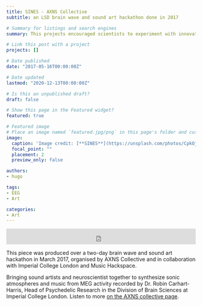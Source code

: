 ```yaml
---
title: SINES - AXNS Collective
subtitle: an LSD brain wave and sound art hackathon done in 2017

# Summary for listings and search engines
summary: This projects encouraged scientists to experiment with innovative and novel analysis techniques with the aim to expand the way scientists usually look at brain wave data.

# Link this post with a project
projects: []

# Date published
date: "2017-05-16T00:00:00Z"

# Date updated
lastmod: "2020-12-13T00:00:00Z"

# Is this an unpublished draft?
draft: false

# Show this page in the Featured widget?
featured: true

# Featured image
# Place an image named `featured.jpg/png` in this page's folder and customize its options here.
image:
  caption: 'Image credit: [**SINES**](https://unsplash.com/photos/CpkOjOcXdUY)'
  focal_point: ""
  placement: 2
  preview_only: false

authors:
- hugo

tags:
- EEG
- Art

categories:
- Art
---
```


<iframe style="border: 0; width: 100%; height: 42px;" src="https://bandcamp.com/EmbeddedPlayer/album=2180317691/size=small/bgcol=333333/linkcol=4ec5ec/track=4257245953/transparent=true/" seamless><a href="https://axnscollective.bandcamp.com/album/sines-an-lsd-brain-wave-and-sound-art-hackathon">SINES - an LSD brain wave and sound art hackathon by AXNS Collective</a></iframe>

This piece was produced over a two-day brain wave and sound art hackathon in March 2017, organised by AXNS Collective and in collaboration with Imperial College London and Music Hackspace.

Bringing sound artists and neuroscientist together to synthesize sonic atmospheres and music from MEG activity recorded by Dr. Robin Carhart-Harris, Head of Psychedelic Research in the Division of Brain Sciences at Imperial College London. Listen to more [on the AXNS collective page](https://axnscollective.bandcamp.com/album/sines-an-lsd-brain-wave-and-sound-art-hackathon).